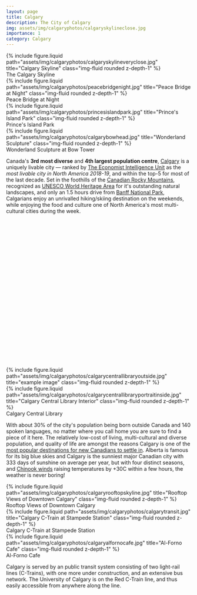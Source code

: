```yaml
---
layout: page
title: Calgary
description: The City of Calgary
img: assets/img/calgaryphotos/calgaryskylineclose.jpg
importance: 1
category: Calgary
---
```


<div class="row">
    <div class="col-sm mt-3 mt-md-0">
        {% include figure.liquid path="assets/img/calgaryphotos/calgaryskylineveryclose.jpg" title="Calgary Skyline" class="img-fluid rounded z-depth-1" %}
    </div>
</div>
<div class="caption">
    The Calgary Skyline
</div>

<div class="row">
    <div class="col-sm mt-3 mt-md-0">
        {% include figure.liquid path="assets/img/calgaryphotos/peacebridgenight.jpg" title="Peace Bridge at Night" class="img-fluid rounded z-depth-1" %}
        <div class="caption">
            Peace Bridge at Night
        </div>
    </div>
    <div class="col-sm mt-3 mt-md-0">
        {% include figure.liquid path="assets/img/calgaryphotos/princesislandpark.jpg" title="Prince's Island Park" class="img-fluid rounded z-depth-1" %}
        <div class="caption">
            Prince's Island Park
        </div>
    </div>
    <div class="col-sm mt-3 mt-md-0">
        {% include figure.liquid path="assets/img/calgaryphotos/calgarybowhead.jpg" title="Wonderland Sculpture" class="img-fluid rounded z-depth-1" %}
        <div class="caption">
            Wonderland Sculpture at Bow Tower
        </div>
    </div>
</div>

Canada's **3rd most diverse** and **4th largest population centre**, [Calgary](https://www.lifeincalgary.ca) is a uniquely livable city &mdash; ranked by [The Economist Intelligence Unit](http://www.eiu.com/topic/liveability) as the _most livable city in North America 2018-19_, and within the top-5 for most of the last decade. Set in the foothills of the [Canadian Rocky Mountains](https://en.wikipedia.org/wiki/Canadian_Rockies), recognized as [UNESCO World Heritage Area](https://whc.unesco.org/en/list/304/) for it's outstanding natural landscapes, and only an 1.5 hours drive from [Banff National Park](https://www.pc.gc.ca/en/pn-np/ab/banff), Calgarians enjoy an unrivalled hiking/skiing destination on the weekends, while enjoying the food and culture one of North America's most multi-cultural cities during the week.

<div id="map" class="col-sm mt-2 mb-2" style="width: auto; height: 400px;"></div>
<script>
	var map = L.map('map').setView([51.07861, -114.12741], 5);
	var tiles = L.tileLayer('https://api.mapbox.com/styles/v1/{id}/tiles/{z}/{x}/{y}?access_token=pk.eyJ1IjoieWFuaWkiLCJhIjoiY2t6a3J2N2F1MG5xcjJucW9wNmlkeXo3YiJ9.RuoyOS1pY1_mVW7wJ2LkFQ', {
		maxZoom: 18,
		attribution: 'Map data &copy; <a href="https://www.openstreetmap.org/copyright">OpenStreetMap</a> contributors, Imagery © <a href="https://www.mapbox.com">Mapbox</a>',
		id: 'mapbox/outdoors-v11',
		tileSize: 512,
		zoomOffset: -1
	}).addTo(map);
    L.control.scale().addTo(map);
    L.marker([51.07861, -114.12741]).addTo(map);
</script>

<div class="row justify-content-sm-center">
    <div class="col-sm-8 mt-3 mt-md-0">
        {% include figure.liquid path="assets/img/calgaryphotos/calgarycentrallibraryoutside.jpg" title="example image" class="img-fluid rounded z-depth-1" %}
    </div>
    <div class="col-sm-4 mt-3 mt-md-0">
        {% include figure.liquid path="assets/img/calgaryphotos/calgarycentrallibraryportraitinside.jpg" title="Calgary Central Library Interior" class="img-fluid rounded z-depth-1" %}
    </div>
</div>
<div class="caption">
Calgary Central Library
</div>

With about 30% of the city's population being born outside Canada and 140 spoken languages, no matter where you call home you are sure to find a piece of it here. The relatively low-cost of living, multi-cultural and diverse population, and quality of life are amongst the reasons Calgary is one of the [most popular destinations for new Canadians to settle in](https://canadianvisa.org/blog/cities-and-places/top-10-most-multicultural-cities-to-settle-in-canada). Alberta is famous for its big blue skies and Calgary is the sunniest major Canadian city with 333 days of sunshine on average per year, but with four distinct seasons, and [Chinook winds](https://en.wikipedia.org/wiki/Chinook_wind) raising temperatures by +30C within a few hours, the weather is never boring!

<div class="row">
    <div class="col-sm mt-3 mt-md-0">
        {% include figure.liquid path="assets/img/calgaryphotos/calgaryrooftopskyline.jpg" title="Rooftop Views of Downtown Calgary" class="img-fluid rounded z-depth-1" %}
        <div class="caption">
            Rooftop Views of Downtown Calgary
        </div>
    </div>
    <div class="col-sm mt-3 mt-md-0">
        {% include figure.liquid path="assets/img/calgaryphotos/calgarytransit.jpg" title="Calgary C-Train at Stampede Station" class="img-fluid rounded z-depth-1" %}
        <div class="caption">
            Calgary C-Train at Stampede Station
        </div>
    </div>
    <div class="col-sm mt-3 mt-md-0">
        {% include figure.liquid path="assets/img/calgaryphotos/calgaryalfornocafe.jpg" title="Al-Forno Cafe" class="img-fluid rounded z-depth-1" %}
        <div class="caption">
            Al-Forno Cafe
        </div>
    </div>
</div>

Calgary is served by an public transit system consisting of two light-rail lines (C-Trains), with one more under construction, and an extensive bus network. The University of Calgary is on the Red C-Train line, and thus easily accessible from anywhere along the line.
